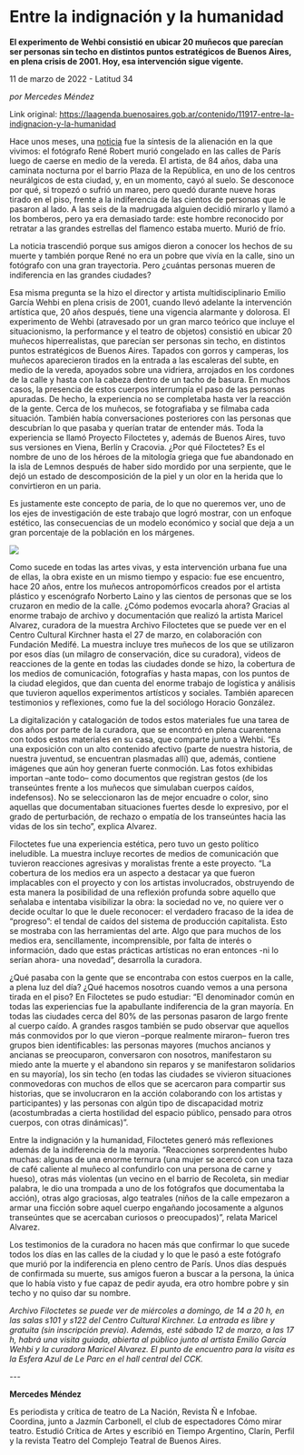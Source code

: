 # Entre la indignación y la humanidad

**El experimento de Wehbi consistió en ubicar 20 muñecos que parecían ser personas sin techo en distintos puntos estratégicos de Buenos Aires, en plena crisis de 2001. Hoy, esa intervención sigue vigente.**

11 de marzo de 2022 - Latitud 34

_por Mercedes Méndez_

Link original: https://laagenda.buenosaires.gob.ar/contenido/11917-entre-la-indignacion-y-la-humanidad



Hace unos meses, una [noticia](https://elpais.com/cultura/2022-01-27/el-fotografo-rene-robert-muere-congelado-en-las-calles-de-paris-tras-una-caida.html) fue la síntesis de la alienación en la que vivimos: el fotógrafo René Robert murió congelado en las calles de París luego de caerse en medio de la vereda. El artista, de 84 años, daba una caminata nocturna por el barrio Plaza de la República, en uno de los centros neurálgicos de esta ciudad, y, en un momento, cayó al suelo. Se desconoce por qué, si tropezó o sufrió un mareo, pero quedó durante nueve horas tirado en el piso, frente a la indiferencia de las cientos de personas que le pasaron al lado. A las seis de la madrugada alguien decidió mirarlo y llamó a los bomberos, pero ya era demasiado tarde: este hombre reconocido por retratar a las grandes estrellas del flamenco estaba muerto. Murió de frío.




La noticia trascendió porque sus amigos dieron a conocer los hechos de su muerte y también porque René no era un pobre que vivía en la calle, sino un fotógrafo con una gran trayectoria. Pero ¿cuántas personas mueren de indiferencia en las grandes ciudades?




Esa misma pregunta se la hizo el director y artista multidisciplinario Emilio García Wehbi en plena crisis de 2001, cuando llevó adelante la intervención artística que, 20 años después, tiene una vigencia alarmante y dolorosa. El experimento de Wehbi (atravesado por un gran marco teórico que incluye el situacionismo, la performance y el teatro de objetos) consistió en ubicar 20 muñecos hiperrealistas, que parecían ser personas sin techo, en distintos puntos estratégicos de Buenos Aires. Tapados con gorros y camperas, los muñecos aparecieron tirados en la entrada a las escaleras del subte, en medio de la vereda, apoyados sobre una vidriera, arrojados en los cordones de la calle y hasta con la cabeza dentro de un tacho de basura. En muchos casos, la presencia de estos cuerpos interrumpía el paso de las personas apuradas. De hecho, la experiencia no se completaba hasta ver la reacción de la gente. Cerca de los muñecos, se fotografiaba y se filmaba cada situación. También había conversaciones posteriores con las personas que descubrían lo que pasaba y querían tratar de entender más. Toda la experiencia se llamó Proyecto Filoctetes y, además de Buenos Aires, tuvo sus versiones en Viena, Berlín y Cracovia. ¿Por qué Filoctetes? Es el nombre de uno de los héroes de la mitología griega que fue abandonado en la isla de Lemnos después de haber sido mordido por una serpiente, que le dejó un estado de descomposición de la piel y un olor en la herida que lo convirtieron en un paria.




Es justamente este concepto de paria, de lo que no queremos ver, uno de los ejes de investigación de este trabajo que logró mostrar, con un enfoque estético, las consecuencias de un modelo económico y social que deja a un gran porcentaje de la población en los márgenes.




![](https://cdn.feater.me/files/images/162890/9fa8a7e5-5c5e-406d-b274-5136f92d0d2a.png)




Como sucede en todas las artes vivas, y esta intervención urbana fue una de ellas, la obra existe en un mismo tiempo y espacio: fue ese encuentro, hace 20 años, entre los muñecos antropomórficos creados por el artista plástico y escenógrafo Norberto Laino y las cientos de personas que se los cruzaron en medio de la calle. ¿Cómo podemos evocarla ahora? Gracias al enorme trabajo de archivo y documentación que realizó la artista Maricel Alvarez, curadora de la muestra Archivo Filoctetes que se puede ver en el Centro Cultural Kirchner hasta el 27 de marzo, en colaboración con Fundación Medifé. La muestra incluye tres muñecos de los que se utilizaron por esos días (un milagro de conservación, dice su curadora), videos de reacciones de la gente en todas las ciudades donde se hizo, la cobertura de los medios de comunicación, fotografías y hasta mapas, con los puntos de la ciudad elegidos, que dan cuenta del enorme trabajo de logística y análisis que tuvieron aquellos experimentos artísticos y sociales. También aparecen testimonios y reflexiones, como fue la del sociólogo Horacio González.




La digitalización y catalogación de todos estos materiales fue una tarea de dos años por parte de la curadora, que se encontró en plena cuarentena con todos estos materiales en su casa, que comparte junto a Wehbi. “Es una exposición con un alto contenido afectivo (parte de nuestra historia, de nuestra juventud, se encuentran plasmadas allí) que, además, contiene imágenes que aún hoy generan fuerte conmoción. Las fotos exhibidas importan –ante todo– como documentos que registran gestos (de los transeúntes frente a los muñecos que simulaban cuerpos caídos, indefensos). No se seleccionaron las de mejor encuadre o color, sino aquellas que documentaban situaciones fuertes desde lo expresivo, por el grado de perturbación, de rechazo o empatía de los transeúntes hacia las vidas de los sin techo”, explica Alvarez.




Filoctetes fue una experiencia estética, pero tuvo un gesto político ineludible. La muestra incluye recortes de medios de comunicación que tuvieron reacciones agresivas y moralistas frente a este proyecto. “La cobertura de los medios era un aspecto a destacar ya que fueron implacables con el proyecto y con los artistas involucrados, obstruyendo de esta manera la posibilidad de una reflexión profunda sobre aquello que señalaba e intentaba visibilizar la obra: la sociedad no ve, no quiere ver o decide ocultar lo que le duele reconocer: el verdadero fracaso de la idea de “progreso”: el tendal de caídos del sistema de producción capitalista. Esto se mostraba con las herramientas del arte. Algo que para muchos de los medios era, sencillamente, incomprensible, por falta de interés o información, dado que estas prácticas artísticas no eran entonces -ni lo serían ahora- una novedad”, desarrolla la curadora.




¿Qué pasaba con la gente que se encontraba con estos cuerpos en la calle, a plena luz del día? ¿Qué hacemos nosotros cuando vemos a una persona tirada en el piso? En Filoctetes se pudo estudiar: “El denominador común en todas las experiencias fue la apabullante indiferencia de la gran mayoría. En todas las ciudades cerca del 80% de las personas pasaron de largo frente al cuerpo caído. A grandes rasgos también se pudo observar que aquellos más conmovidos por lo que vieron –porque realmente miraron– fueron tres grupos bien identificables: las personas mayores (muchos ancianos y ancianas se preocuparon, conversaron con nosotros, manifestaron su miedo ante la muerte y el abandono sin reparos y se manifestaron solidarios en su mayoría), los sin techo (en todas las ciudades se vivieron situaciones conmovedoras con muchos de ellos que se acercaron para compartir sus historias, que se involucraron en la acción colaborando con los artistas y participantes) y las personas con algún tipo de discapacidad motriz (acostumbradas a cierta hostilidad del espacio público, pensado para otros cuerpos, con otras dinámicas)”.




Entre la indignación y la humanidad, Filoctetes generó más reflexiones además de la indiferencia de la mayoría. “Reacciones sorprendentes hubo muchas: algunas de una enorme ternura (una mujer se acercó con una taza de café caliente al muñeco al confundirlo con una persona de carne y hueso), otras más violentas (un vecino en el barrio de Recoleta, sin mediar palabra, le dio una trompada a uno de los fotógrafos que documentaba la acción), otras algo graciosas, algo teatrales (niños de la calle empezaron a armar una ficción sobre aquel cuerpo engañando jocosamente a algunos transeúntes que se acercaban curiosos o preocupados)”, relata Maricel Alvarez.




Los testimonios de la curadora no hacen más que confirmar lo que sucede todos los días en las calles de la ciudad y lo que le pasó a este fotógrafo que murió por la indiferencia en pleno centro de París. Unos días después de confirmada su muerte, sus amigos fueron a buscar a la persona, la única que lo había visto y fue capaz de pedir ayuda, era otro hombre pobre y sin techo y no quiso dar su nombre.




*Archivo Filoctetes se puede ver de miércoles a domingo, de 14 a 20 h, en las salas s101 y s122 del Centro Cultural Kirchner. La entrada es libre y gratuita (sin inscripción previa). Además, esté sábado 12 de marzo, a las 17 h, habrá una visita guiada, abierta al público junto al artista Emilio García Wehbi y la curadora Maricel Alvarez. El punto de encuentro para la visita es la Esfera Azul de Le Parc en el hall central del CCK.*




*---*




**Mercedes Méndez**




Es periodista y crítica de teatro de La Nación, Revista Ñ e Infobae. Coordina, junto a Jazmín Carbonell, el club de espectadores Cómo mirar teatro. Estudió Crítica de Artes y escribió en Tiempo Argentino, Clarín, Perfil y la revista Teatro del Complejo Teatral de Buenos Aires.



